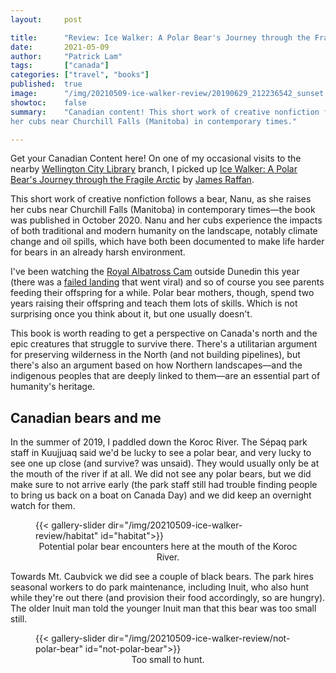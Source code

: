 ```yaml
---
layout:     post

title:      "Review: Ice Walker: A Polar Bear's Journey through the Fragile Arctic by James Raffan"
date:       2021-05-09
author:     "Patrick Lam"
tags:       ["canada"]
categories: ["travel", "books"]
published:  true
image:      "/img/20210509-ice-walker-review/20190629_212236542_sunset.jpg"
showtoc:    false
summary:    "Canadian content! This short work of creative nonfiction follows a bear, Nanu, as she raises
her cubs near Churchill Falls (Manitoba) in contemporary times."

---
```


<style>
.post-heading h1  { color: brown; }
.meta { color: brown; }
</style>

Get your Canadian Content here! On one of my occasional visits to the
nearby [Wellington City Library](https://www.wcl.govt.nz/) branch, I
picked up [Ice Walker: A Polar Bear's Journey through the Fragile
Arctic](https://www.goodreads.com/en/book/show/50890791-ice-walker) by
[James Raffan](https://jamesraffan.ca/).

This short work of creative nonfiction follows a bear, Nanu, as she raises
her cubs near Churchill Falls (Manitoba) in contemporary times&mdash;the book
was published in October 2020. Nanu and her cubs experience the impacts of 
both traditional and modern humanity on the landscape, notably climate change
and oil spills, which have both been documented to make life harder for bears 
in an already harsh environment.

I've been watching the [Royal Albatross
Cam](https://www.doc.govt.nz/nature/native-animals/birds/birds-a-z/albatrosses/royal-albatross-toroa/royal-cam/)
outside Dunedin this year (there was a [failed
landing](https://www.youtube.com/watch?v=RISsiVIWV-M) that went viral)
and so of course you see parents feeding their offspring for a
while. Polar bear mothers, though, spend two years raising their
offspring and teach them lots of skills. Which is not surprising once
you think about it, but one usually doesn't.

This book is worth reading to get a perspective on Canada's north and
the epic creatures that struggle to survive there.  There's a
utilitarian argument for preserving wilderness in the North (and not
building pipelines), but there's also an argument based on how
Northern landscapes&mdash;and the indigenous peoples that are deeply
linked to them&mdash;are an essential part of humanity's heritage.

## Canadian bears and me

In the summer of 2019, I paddled down the Koroc River. The
S&eacute;paq park staff in Kuujjuaq said we'd be lucky to see a polar
bear, and very lucky to see one up close (and survive? was
unsaid). They would usually only be at the mouth of the river if at
all. We did not see any polar bears, but we did make sure to not
arrive early (the park staff still had trouble finding people to bring
us back on a boat on Canada Day) and we did keep an overnight watch
for them.

<figure>
{{< gallery-slider dir="/img/20210509-ice-walker-review/habitat" id="habitat">}}
<figcaption style="text-align:center">Potential polar bear encounters here at the mouth of the Koroc River.</figcaption>
</figure>


Towards Mt. Caubvick we did see a couple of black bears. The park hires seasonal workers
to do park maintenance, including Inuit, who also hunt while they're out there (and provision their food accordingly, so are hungry). 
The older Inuit man told the younger Inuit man that this bear was too small still.

<figure>
{{< gallery-slider dir="/img/20210509-ice-walker-review/not-polar-bear" id="not-polar-bear">}}
<figcaption style="text-align:center">Too small to hunt.</figcaption>
</figure>
